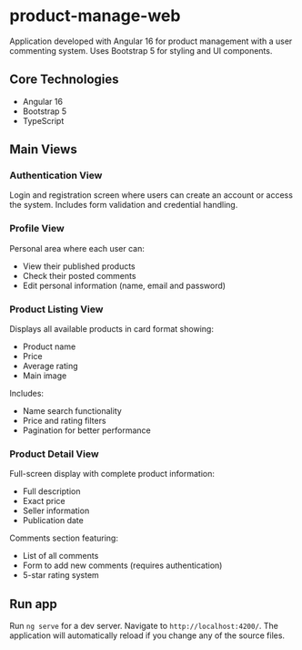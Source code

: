 # product-manage-web

Application developed with Angular 16 for product management with a user commenting system. Uses Bootstrap 5 for styling and UI components.

## Core Technologies
- Angular 16
- Bootstrap 5
- TypeScript

## Main Views

### Authentication View
Login and registration screen where users can create an account or access the system. Includes form validation and credential handling.

### Profile View
Personal area where each user can:
- View their published products
- Check their posted comments
- Edit personal information (name, email and password)

### Product Listing View
Displays all available products in card format showing:
- Product name
- Price
- Average rating
- Main image

Includes:
- Name search functionality
- Price and rating filters
- Pagination for better performance

### Product Detail View
Full-screen display with complete product information:
- Full description
- Exact price
- Seller information
- Publication date

Comments section featuring:
- List of all comments
- Form to add new comments (requires authentication)
- 5-star rating system

## Run app
Run `ng serve` for a dev server. Navigate to `http://localhost:4200/`. The application will automatically reload if you change any of the source files.